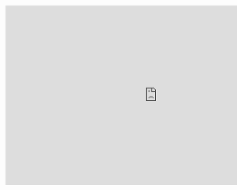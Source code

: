 <br>
<br>

<iframe src="https://docs.google.com/presentation/d/e/2PACX-1vRtmkTHx3bI-HhiQkS8dFCrZPwdZP6QDFVjZrZJ9cU4gTiDFMyKJYI8XrAqg6OVqHAH1TF7UJW8cT-t/pub?start=true&loop=true&delayms=10000" frameborder="0" width="960" height="569" allowfullscreen="true" mozallowfullscreen="true" webkitallowfullscreen="true" style="display: block;margin: auto;"></iframe>